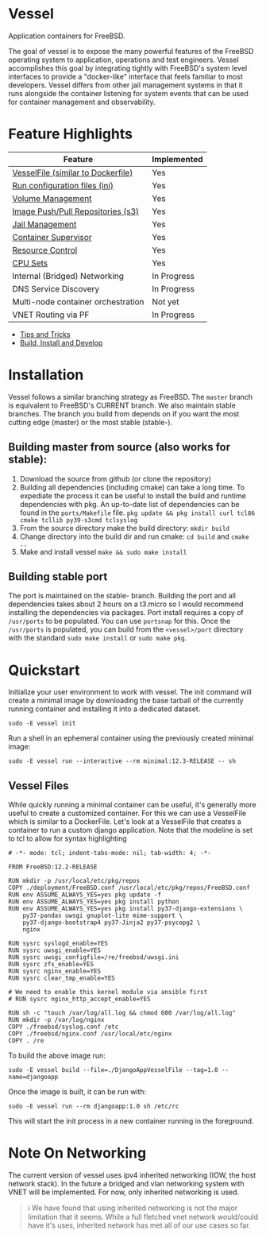 # Vessel
Application containers for FreeBSD.

The goal of vessel is to expose the many powerful features of the FreeBSD operating system to application, operations and test engineers.  Vessel accomplishes this goal by integrating tightly with FreeBSD's system level interfaces to provide a "docker-like" interface that feels familiar to most developers.  Vessel differs from other jail management systems in that it runs alongside the container listening for system events that can be used for container management and observability.

# Feature Highlights

|Feature                                                                            | Implemented|
|-----------------------------------------------------------------------------------|------------|
| [VesselFile (similar to Dockerfile)](docs/ImageCreation.md)                       | Yes        |
| [Run configuration files (ini)](docs/RunningContainer.md#runtime-file)            | Yes        |
| [Volume Management](docs/RunningContainer.md#volumes-and-datasets)                | Yes        |
| [Image Push/Pull Repositories (s3)](docs/ImageCreation.md#impage-publish-and-pull)| Yes        |
| [Jail Management](docs/RunningContainer.md#jail-management)                       | Yes        |
| [Container Supervisor](docs/Supervisor.md)                                        | Yes        |
| [Resource Control](docs/ResourceControl.md)                                       | Yes        |
| [CPU Sets](docs/RunningContainer.md#cpu-sets)                                     | Yes        |
| Internal (Bridged) Networking                                                     | In Progress|
| DNS Service Discovery                                                             | In Progress|
| Multi-node container orchestration                                                | Not yet    |
| VNET Routing via PF                                                               | In Progress|

* [Tips and Tricks](docs/ExamplesTipsAndTricks.md)
* [Build, Install and Develop](docs/BuildAndInstall.md)

# Installation

Vessel follows a similar branching strategy as FreeBSD.  The `master` branch is equivalent to FreeBSD's CURRENT branch.  We also maintain stable branches.  The branch you build from depends on if you want the most cutting edge (master) or the most stable (stable-<version>).  

## Building master from source (also works for stable):

1. Download the source from github (or clone the repository)
2. Building all dependencies (including cmake) can take a long time. To expediate the process it can be useful to install the build and runtime dependencies with pkg.  An up-to-date list of dependencies can be found in the `ports/Makefile` file. `pkg update && pkg install curl tcl86 cmake tcllib py39-s3cmd tclsyslog`
3. From the source directory make the build directory: `mkdir build`
4. Change directory into the build dir and run cmake: `cd build` and `cmake ..`
5. Make and install vessel `make && sudo make install`

## Building stable port

The port is maintained on the stable-<version> branch.  Building the port and all dependencies takes about 2 hours on a t3.micro so I would recommend installing the dependencies via packages.  Port install requires a copy of `/usr/ports` to be populated.  You can use `portsnap` for this.  Once the `/usr/ports` is populated, you can build from the `<vessel>/port` directory with the standard `sudo make install` or `sudo make pkg`.

# Quickstart

Initialize your user environment to work with vessel.  The init command will create a minimal image by downloading the base tarball of the currently running container and installing it into a dedicated dataset.

`sudo -E vessel init`

Run a shell in an ephemeral container using the previously created minimal image:

`sudo -E vessel run --interactive --rm minimal:12.3-RELEASE -- sh`

## Vessel Files

While quickly running a minimal container can be useful, it's generally more useful to create a customized container.  For this we can use a VesselFile which is similar to a DockerFile.  Let's look at a VesselFile that creates a container to run a custom django application.  Note that the modeline is set to tcl to allow for syntax highlighting

```
# -*- mode: tcl; indent-tabs-mode: nil; tab-width: 4; -*-

FROM FreeBSD:12.2-RELEASE

RUN mkdir -p /usr/local/etc/pkg/repos
COPY ./deployment/FreeBSD.conf /usr/local/etc/pkg/repos/FreeBSD.conf
RUN env ASSUME_ALWAYS_YES=yes pkg update -f
RUN env ASSUME_ALWAYS_YES=yes pkg install python
RUN env ASSUME_ALWAYS_YES=yes pkg install py37-django-extensions \
    py37-pandas uwsgi gnuplot-lite mime-support \
    py37-django-bootstrap4 py37-Jinja2 py37-psycopg2 \
    nginx

RUN sysrc syslogd_enable=YES
RUN sysrc uwsgi_enable=YES
RUN sysrc uwsgi_configfile=/re/freebsd/uwsgi.ini
RUN sysrc zfs_enable=YES
RUN sysrc nginx_enable=YES
RUN sysrc clear_tmp_enable=YES 

# We need to enable this kernel module via ansible first
# RUN sysrc nginx_http_accept_enable=YES

RUN sh -c "touch /var/log/all.log && chmod 600 /var/log/all.log"
RUN mkdir -p /var/log/nginx
COPY ./freebsd/syslog.conf /etc
COPY ./freebsd/nginx.conf /usr/local/etc/nginx
COPY . /re

```

To build the above image run:

`sudo -E vessel build --file=./DjangoAppVesselFile --tag=1.0 --name=djangoapp`

Once the image is built, it can be run with:

`sudo -E vessel run --rm djangoapp:1.0 sh /etc/rc`

This will start the init process in a new container running in the foreground.  

# Note On Networking

The current version of vessel uses ipv4 inherited networking (IOW, the host network stack).  In the future a bridged and vlan networking system with VNET will be implemented.  For now, only inherited networking is used.  

> ℹ️ We have found that using inherited networking is not the major limitation that it seems.  While a full fletched vnet network would/could have it's uses, inherited network has met all of our use cases so far.

